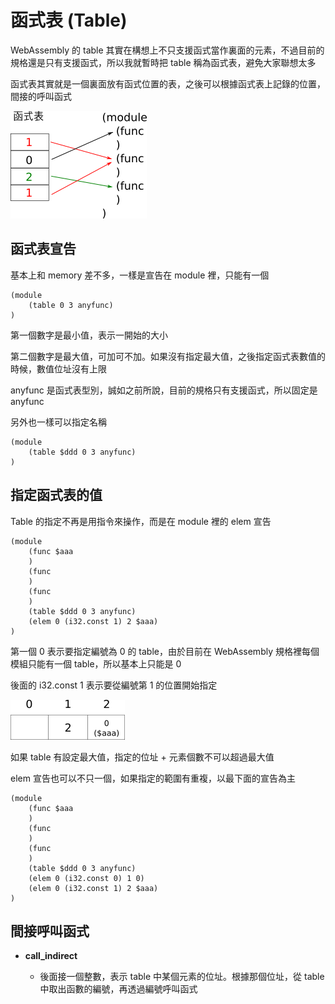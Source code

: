 # 函式表 (Table)

WebAssembly 的 table 其實在構想上不只支援函式當作裏面的元素，不過目前的規格還是只有支援函式，所以我就暫時把 table 稱為函式表，避免大家聯想太多

函式表其實就是一個裏面放有函式位置的表，之後可以根據函式表上記錄的位置，間接的呼叫函式

![](images/table.png)

## 函式表宣告

基本上和 memory 差不多，一樣是宣告在 module 裡，只能有一個

```
(module
	(table 0 3 anyfunc)
)
```

第一個數字是最小值，表示一開始的大小

第二個數字是最大值，可加可不加。如果沒有指定最大值，之後指定函式表數值的時候，數值位址沒有上限

anyfunc 是函式表型別，誠如之前所說，目前的規格只有支援函式，所以固定是 anyfunc

另外也一樣可以指定名稱

```
(module
	(table $ddd 0 3 anyfunc)
)
```

## 指定函式表的值

Table 的指定不再是用指令來操作，而是在 module 裡的 elem 宣告

```
(module
	(func $aaa
	)
	(func
	)
	(func
	)
	(table $ddd 0 3 anyfunc)
	(elem 0 (i32.const 1) 2 $aaa)
)
```

第一個 0 表示要指定編號為 0 的 table，由於目前在 WebAssembly 規格裡每個模組只能有一個 table，所以基本上只能是 0

後面的 i32.const 1 表示要從編號第 1 的位置開始指定

![](images/elem.png)

如果 table 有設定最大值，指定的位址 + 元素個數不可以超過最大值

elem 宣告也可以不只一個，如果指定的範圍有重複，以最下面的宣告為主

```
(module
	(func $aaa
	)
	(func
	)
	(func
	)
	(table $ddd 0 3 anyfunc)
	(elem 0 (i32.const 0) 1 0)
	(elem 0 (i32.const 1) 2 $aaa)
)
```

## 間接呼叫函式

* **call_indirect**
	
	* 後面接一個整數，表示 table 中某個元素的位址。根據那個位址，從 table 中取出函數的編號，再透過編號呼叫函式